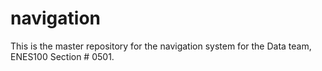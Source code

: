 # navigation

This is the master repository for the navigation system for the Data team, ENES100 Section # 0501.
